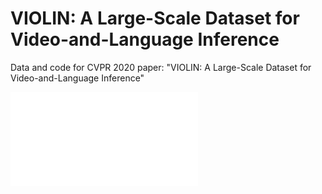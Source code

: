# VIOLIN: A Large-Scale Dataset for Video-and-Language Inference
Data and code for CVPR 2020 paper: "VIOLIN: A Large-Scale Dataset for Video-and-Language Inference"

![example](imgs/example.pdf)
